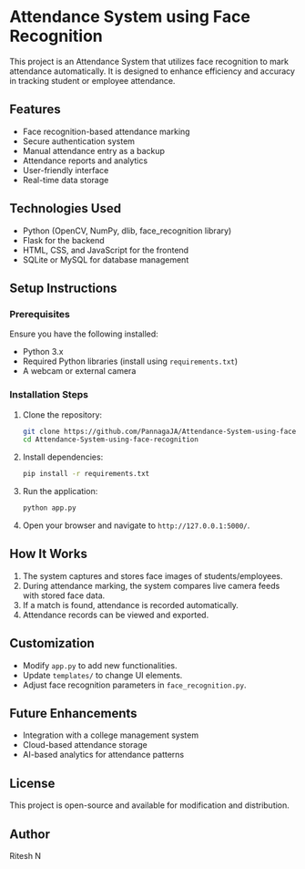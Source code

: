 # Attendance System using Face Recognition

This project is an Attendance System that utilizes face recognition to mark attendance automatically. It is designed to enhance efficiency and accuracy in tracking student or employee attendance.

## Features
- Face recognition-based attendance marking
- Secure authentication system
- Manual attendance entry as a backup
- Attendance reports and analytics
- User-friendly interface
- Real-time data storage

## Technologies Used
- Python (OpenCV, NumPy, dlib, face_recognition library)
- Flask for the backend
- HTML, CSS, and JavaScript for the frontend
- SQLite or MySQL for database management

## Setup Instructions
### Prerequisites
Ensure you have the following installed:
- Python 3.x
- Required Python libraries (install using `requirements.txt`)
- A webcam or external camera

### Installation Steps
1. Clone the repository:
   ```sh
   git clone https://github.com/PannagaJA/Attendance-System-using-face-recognition.git
   cd Attendance-System-using-face-recognition
   ```
2. Install dependencies:
   ```sh
   pip install -r requirements.txt
   ```
3. Run the application:
   ```sh
   python app.py
   ```
4. Open your browser and navigate to `http://127.0.0.1:5000/`.

## How It Works
1. The system captures and stores face images of students/employees.
2. During attendance marking, the system compares live camera feeds with stored face data.
3. If a match is found, attendance is recorded automatically.
4. Attendance records can be viewed and exported.

## Customization
- Modify `app.py` to add new functionalities.
- Update `templates/` to change UI elements.
- Adjust face recognition parameters in `face_recognition.py`.

## Future Enhancements
- Integration with a college management system
- Cloud-based attendance storage
- AI-based analytics for attendance patterns

## License
This project is open-source and available for modification and distribution.

## Author
Ritesh N

